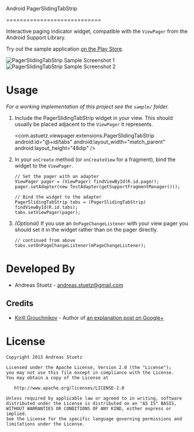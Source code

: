Android PagerSlidingTabStrip

============================

Interactive paging indicator widget, compatible with the `ViewPager` from the 
Android Support Library. 

Try out the sample application [on the Play Store][3].

![PagerSlidingTabStrip Sample Screenshot 1][4]        ![PagerSlidingTabStrip Sample Screenshot 2][5]

Usage
=====

*For a working implementation of this project see the `sample/` folder.*

  1. Include the PagerSlidingTabStrip widget in your view. This should usually be placed
     adjacent to the `ViewPager` it represents.

        <com.astuetz.viewpager.extensions.PagerSlidingTabStrip
            android:id="@+id/tabs"
            android:layout_width="match_parent"
            android:layout_height="48dip" />

  2. In your `onCreate` method (or `onCreateView` for a fragment), bind the
     widget to the `ViewPager`.

         // Set the pager with an adapter
         ViewPager pager = (ViewPager) findViewById(R.id.pager);
         pager.setAdapter(new TestAdapter(getSupportFragmentManager()));

         // Bind the widget to the adapter
         PagerSlidingTabStrip tabs = (PagerSlidingTabStrip) findViewById(R.id.tabs);
         tabs.setViewPager(pager);

  3. *(Optional)* If you use an `OnPageChangeListener` with your view pager
     you should set it in the widget rather than on the pager directly.

         // continued from above
         tabs.setOnPageChangeListener(mPageChangeListener);


Developed By
============

 * Andreas Stuetz - <andreas.stuetz@gmail.com>


Credits
-------

 * [Kirill Grouchnikov][1] - Author of [an explanation post on Google+][2]


License
=======

    Copyright 2013 Andreas Stuetz

    Licensed under the Apache License, Version 2.0 (the "License");
    you may not use this file except in compliance with the License.
    You may obtain a copy of the License at

       http://www.apache.org/licenses/LICENSE-2.0

    Unless required by applicable law or agreed to in writing, software
    distributed under the License is distributed on an "AS IS" BASIS,
    WITHOUT WARRANTIES OR CONDITIONS OF ANY KIND, either express or implied.
    See the License for the specific language governing permissions and
    limitations under the License.





 [1]: https://plus.google.com/108761828584265913206/posts
 [2]: https://plus.google.com/108761828584265913206/posts/Cwk7joBV3AC
 [3]: https://play.google.com/store/apps/details?id=com.astuetz.viewpager.extensions.sample
 [4]: https://lh3.ggpht.com/PXS7EmHhQZdT1Oa379iy91HX3ByWAQnFZAthMAFa_QHAOHNClEaXU5nxDEAj1F2eqbk
 [5]: https://lh3.ggpht.com/oaksDoUcQlGB4j7VEkBCOjrvSzjtzVHHcKq8pAnGVfm6oxkcJg_w1QS4tyP3fLcqrwcX

